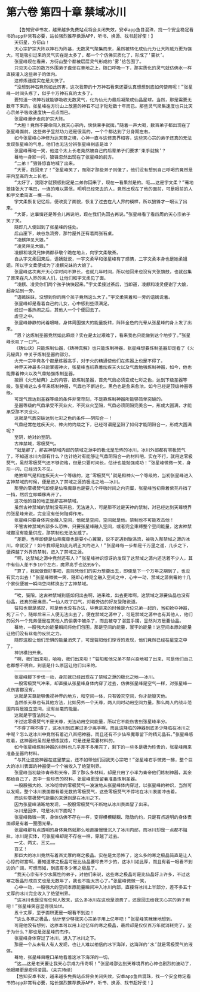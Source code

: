 # 第六卷 第四十章 禁域冰川
        【告知安卓书友，越来越多免费站点将会关闭失效，安卓app鱼目混珠，找一个安全稳定看书的app非常有必要，站长强烈推荐换源APP，听书、换源、找书超好使！】
       天衍星，方衍山！
       天心宗护宗大阵以神石为阵基，无数灵气聚集而来，虽然被转化成仙元力让大阵威力更为强大。可是吸引过来的灵气实在是太多了，都一个个仿佛实质化了，形成了‘雾状’。
       张星峰现在看来，方衍山整个都被层层灵气形成的‘雾’给包围了。
       只见天心宗的数万外围弟子盘坐在草地之上，随口呼吸一下，那实质化的灵气就仿佛水一样直接灌入这些弟子的体内。
       这修炼速度实在是太快了。
       “没想到神石竟然如此厉害，这次我带的十万神石看来还要认真想想到底如何使用呢！”张星峰一时间头疼了，似乎十万神石真的太多了。
       要知道一块神石就能够吸收无数灵气，化为仙元力最后凝聚成仙晶星球。当然，那是需要无数年下来的。张星峰在方衍山上放置的神石不过才短短数十年而已。那些灵气聚集速度也只比天心宗弟子吸收速度快一点点而已。
       张星峰漫步走向护宗大阵。
       “大胆！竟然不要命闯入我天心宗内，快快束手就擒。”随着一声大喝，数百弟子都出现在了张星峰面前。这些弟子显然功力还是很高的，一个个都达到了分身期左右。
       如今张星峰心神修为达天尊之境，心神一直与这修真界相容，这些天心宗的弟子还真的无法发现张星峰的气息，他们也无法分辨张星峰到底是谁？
       张星峰蓦地一笑，他这个太上长老竟然被自己的后辈弟子们要求‘束手就擒’？
       蓦地一身影一闪，狼锋忽然出现在了张星峰的前方。
       “二弟！”狼锋惊喜地喊了出来。
       “大哥，我回来了！”张星峰笑了，而刚才那些弟子则傻了，他们没有想到自己呼喝的竟然是宗内至高的太上长老。
       “太好了，我刚才就预感到定是二弟你回来了，现在一看果然是的。呃……这是宇文柔？”蓦地狼锋张大了嘴巴，一连的难以置信，明明已经死去的人，竟然出现在了他的面前，可是眼前的人和宇文柔简直一模一样。
       宇文柔恢复记忆后，便改变了面貌，恢复了过去在凡人界的模样，所以狼锋才一眼认了出来。
       “大哥，这事情还是等会儿再说吧，现在我们先回去再说。”张星峰看了看四周的天心宗弟子笑了笑。
       随即几人便回到了张星峰的住处。
       后山崖下，峡谷急流旁，那竹屋外正有着两张石桌。
       “凌麒拜见大娘。”
       “凌灵拜见大娘。”
       凌麒和凌灵兄妹俩都恭敬个跪在地上，向宇文柔敬茶。
       自从宇文柔回来后，语嫣就说，一宇文柔早和张星峰有了感情，二宇文柔本身也是她柔姐姐。所以宇文柔便成为了凌麒兄妹的大娘了。
       张星峰这次离开天心宗时间不算长，也就几年时间，所以他回来也没有大张旗鼓，也就召集了原来在凡人界的亲人们，让他们和宇文柔见了面。
       “凌麒、凌灵你们两个孩子快快起来。”宇文柔接过茶后，当即道，凌麒和凌灵便谢了大娘，起身站到一旁。
       “语嫣妹妹，没想到你的两个孩子竟然这么大了。”宇文柔笑着和一旁的语嫣说着。
       张星峰却是看着自己的儿女，心中感到些须满足。
       经过一番热闹之后，其他人一个个便回去了。
       虚空之中。
       张星峰静静的闭着眼睛，身体周围强大的能量旋转，阵阵金色的光晕从张星峰的身上发了出来。
       “恩？这炼制圣器竟然如此麻烦？实在是太过艰难了，看来我也只能做到这个地步了。”张星峰长叹了一口气。
       《铸仙诀》只能炼制仙器，《铸神真解》也只能炼制神器，张星峰想要炼制圣器却是看了《火元秘典》中关于炼制圣器的部分。
       火元一宗毕竟各个都是炼器高手，对于火的精通使他们在炼器上也是不得了。
       神界天神最多只能掌握神火，张星峰当初靠着炫疾天火以及气鼎勉强炼制神器，如今，他也能靠着神火以及气鼎勉强炼制圣器。
       按照《火元秘典》上的内容，欲炼制圣器，首先气鼎必须变成七彩之色，达到下级圣器等级，张星峰这么多年来炼制神器，气鼎也不断进化，黑色也是愈来愈浓，如今已经是顶级神器等级。
       可是气鼎达到圣器等级的条件非常苛刻，不是靠炼制神器所能够简单突破的。
       圣器等级的气鼎承受不灭业火，不灭业火至阳，气鼎必须阴阳完美合一，形成大圆满，才能承受那不灭业火。
       这就是气鼎突破达到七彩之色的条件——阴阳合一！
       气鼎经常在炫疾天火、神火的灼烧之下，已经可谓是至阳了如何才能阴阳合一，形成大圆满呢？
       至阴，绝对的至阴。
       古神禁域，零极燹气。
       “就是那了，那古神禁域内部的禁域之源中的极北是恐怖的冰川，冰川外部都有零极燹气了，不知道冰川内部有什么？估计绝对有能够让气鼎阴阳合一的材料吧，实在不行，就用这零极燹气，虽然零极燹气还不够资格，但是只要时间长，估计也能勉强成功！”张星峰微微一笑，身形一闪，已经消失不见。
       绝煞寒气是和炫疾天火一个等级的，这‘零极燹气’就是和神火一个等级的，当初张星峰进入古神禁域的时候，便是进入了禁域之源的极北之地——冰川。
       那里的零极燹气即使是仙帝魔尊也是要几个呼吸时间之内完蛋，张星峰当初靠着紫芫丹挡了一挡，然后立即瞬移离开了。
       这次他的目的地正是那古神禁域。
       虽然古神禁域的禁制没有开启，无法进入，可是那不过是天神的禁制，对已经达到天尊境界的张星峰来说，完全没有任何阻碍作用。
       张星峰只要身体完全融入空间，他就是空间，空间就是他。禁制也不可能攻击他！
       不管古神禁域外部多么恐怖，只要张星峰融入空间，或者完全束缚整个空间能量，这古神禁域都没有能量供应，那禁制也无法发威了。
       “差距，当年即使是仙帝魔尊也是要小心翼翼，说不定遇到璇涡流，被吸入那禁域之源的冰川，命就没了！如今我却是如此光明正大的进入！”张星峰每一步都是千万里之遥，几步之下，便跨越了外界的禁制，进入了禁域之源。
       “啊，这禁域之源中竟然还有人？”张星峰神识惊讶的发现了这禁域之源内还活着不少人，其中有仙人差不多10个左右，魔界高手也达到6个。
       “算了，我就做做好事吧，否则凭他们的实力想要出去，即使是下一个万年之期到了，也没有实力出去！”张星峰微微一笑，随即心神完全融入空间之中，心中一动，禁域之源倒霉的十几个家伙便被一瞬间空间转换出了古神禁域。
       ——————————————
       “唉，餮阳，这古神禁域到底如何出去啊，进来难，出去更难啊。这禁域之源要仙晶也没有仙晶，还真的是痛苦。”一仙人叹了口气，对着旁边的好友餮阳说道。
       餮阳也很是感叹，可是他也没有办法，毕竟进来的时候是六位兄弟一起的，当初抢夺神器，死了三个，随即后来三人便无法出去了。便在禁域之源中了，可是禁域之源中也有其他人，他们的另外一个兄弟便是在其他人的偷袭中被杀了，而且被夺了湛蓝手镯，显然对方是要仙晶。
       蓦地，一股强大的能量瞬间将他们包围，那是空间的能量，寰宇的能量！这空间本原的能量让他们没有丝毫的反抗之力。
       随即这股让他们恐惧的能量消失了，可是餮阳他们惊讶的发现，他们竟然已经在星空之中了。
       神识横扫开来。
       “啊，我们出来啦，哈哈，我们出来啦！”餮阳和他兄弟不禁兴奋地喊了出来，可是他们自己也都想不明白，到底是什么原因让他们出来的。
       ——————————————
       张星峰脚下步伐一动，身形就已经出现在了禁域之源的极北之地——冰川。
       一股零极燹气冲来，却直接从张星峰身体内穿了过去，仿佛张星峰是空气一样，对张星峰一点伤害都没有。
       这就是天尊能够傲视神界的地方，和空间一体，只有毁灭空间，你才能毁灭他。
       当然杀天尊也有其他方法，比如另外一个天尊，两人同时动用空间力量，那么两人的战斗范围内将是独立空间，没有丝毫的能量。
       这就是宇宙法则之一。
       不过这零极燹气不是天尊，无法动用空间能量，所以它不能伤害到张星峰半分。
       “不得了啊不得了，这冰川到底害过多少高手啊，而且这降临的神器到底多少降临在冰川之中呢？怎么这冰川中竟然有着近八百把神器。而且还有不少仙帝魔尊留下的精元晶石。”张星峰感叹着，这神器他虽然是想炼就炼，可是还是需要材料的。
       如今张星峰炼制神器的材料也几乎差不多用完了，剩下的一些多是极为珍贵的，张星峰用来准备圣器的材料。
       “与其让这些神器在这里蒙尘，还不如带他们回我天心宗吧！”张星峰右手微微一拂，整个巨大的冰川表面的神器便一个个被收入了绝望刑界。
       张星峰当初敲诈青帝和天帝，弄了那么多材料，却是只用了小半为青帝他们炼制神器，其余都给自己了，其中一些珍贵的材料，张星峰更是留着准备炼制圣器。
       一股股强大的、冰冷彻骨的零极燹气一波波地从张星峰体内穿过，以张星峰的神识，当然可以发现，整个冰川表面都有着无数的零极燹气，这些零极燹气不停地在冰川表面冲击着。
       而这些零极燹气能量的来源则是在冰川之下。
       因为张星峰清晰地发现，一股股零极燹气不断地从冰川表面冒了出来。
       冰川是固体，可是冰川下面呢？
       张星峰微微一笑，身体仿佛不存在一样，变得模模糊糊、隐隐约约，只是有点透明的身体表面却是有着一圈圈光晕。
       张星峰那有点透明的身体竟然就那么地直接慢慢沉入了冰川内部，而冰川却是一点都不阻拦，冰川是实体，可张星峰却是不存在一样，穿越了过去。
       一丈、两丈、三丈……
       百丈！
       那巨大的冰川竟然有着百丈厚的寒之极晶。实在是太恐怖了，这么多的寒之极晶简直是让人心惊的财富啊，要知道寒之极晶可是比仙晶要珍贵不少的，这冰川如此厚，而且有着一眼看不到边的广阔，可想而知，到底有多少寒之极晶了。
       “我天心宗有不少水属性的弟子，对他们来说，这些寒之极晶可是比仙晶好上许多，不过这寒之极晶形成百丈也是无数年了，我也不能太贪心了。”张星峰微微一笑，
       心中一动，一股强大的空间本原能量瞬间冲入冰川内部，直接将冰川上半部分，差不多五十丈厚的冰川完全收入了绝望刑界。
       “这冰川也是没有任何人敢来，这么多冰川在这也是浪费了，还是回去给我天心宗的弟子用吧！”张星峰笑容显得很灿烂。
       五十丈厚，至于面积更是一眼看不到边！
       “这么多寒之极晶，估计至少够我天心宗弟子用上亿年吧！”张星峰笑眯眯地想到。
       可是他没有想到，这原本可以用上过亿年的寒之极晶，最后却是仅仅百万年就消耗完了。至于为什么？那也是张星峰的杰作。
       张星峰身体穿过了冰川，进入了冰川之下。
       那是一个从未有人有人发现，也让人难以相信的冰下海洋，这海洋的‘水’就是零极燹气的液体。
       蓦地，张星峰目瞪口呆地看着这冰下海洋的一切。
       “这……这是老天要让我天心宗成为传奇啊！”张星峰那达到天尊境界的心神也剧烈的波动了，他眼睛更是瞪得滚圆。（未完待续）
       【告知安卓书友，越来越多免费站点将会关闭失效，安卓app鱼目混珠，找一个安全稳定看书的app非常有必要，站长强烈推荐换源APP，听书、换源、找书超好使！】